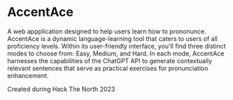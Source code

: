 # AccentAce
A web appplication designed to help users learn how to prononunce.
AccentAce is a dynamic language-learning tool that caters to users of all proficiency levels. 
Within its user-friendly interface, you'll find three distinct modes to choose from: Easy, Medium, and Hard. 
In each mode, AccentAce harnesses the capabilities of the ChatGPT API to generate contextually relevant sentences that serve as practical exercises for pronunciation enhancement.

Created during Hack The North 2023
